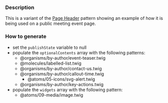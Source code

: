 ### Description
This is a variant of the [Page Header](./?p=organisms-page-header) pattern showing an example of how it is being used on a public meeting event page.

### How to generate
* set the `publishState` variable to null
* populate the `optionalContents` array with the following patterns:
  * @organisms/by-author/event-teaser.twig
  * @molecules/labelled-list.twig
   * @organisms/by-author/contact-us.twig
  * @organisms/by-author/callout-time.twig
    * @atoms/05-icons/svg-alert.twig
  * @organisms/by-author/key-actions.twig
* populate the `widgets` array with the following pattern:
  * @atoms/09-media/image.twig
